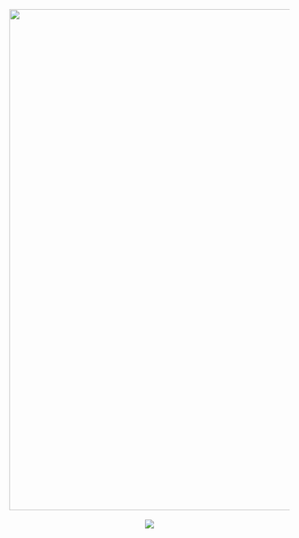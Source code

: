 <div align="center">
<img src="https://user-images.githubusercontent.com/74038190/212284158-e840e285-664b-44d7-b79b-e264b5e54825.gif" width="900">
</div>
&nbsp;&nbsp;&nbsp;&nbsp;&nbsp;&nbsp;&nbsp;&nbsp;&nbsp;&nbsp;&nbsp;&nbsp;&nbsp;&nbsp;&nbsp;&nbsp;&nbsp;&nbsp;&nbsp;
<div align="center">
<img src="https://quotes-github-readme.vercel.app/api?type=horizontal&theme=radical" />
</div>
